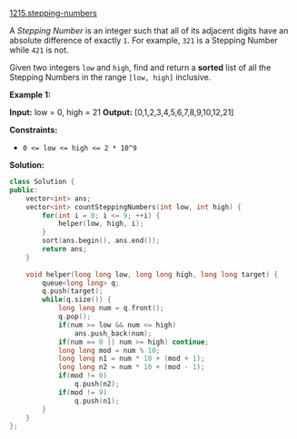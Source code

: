 [1215.stepping-numbers](https://leetcode.com/problems/stepping-numbers/)  

A _Stepping Number_ is an integer such that all of its adjacent digits have an absolute difference of exactly `1`. For example, `321` is a Stepping Number while `421` is not.

Given two integers `low` and `high`, find and return a **sorted** list of all the Stepping Numbers in the range `[low, high]` inclusive.

**Example 1:**

**Input:** low = 0, high = 21
**Output:** \[0,1,2,3,4,5,6,7,8,9,10,12,21\]

**Constraints:**

*   `0 <= low <= high <= 2 * 10^9`  



**Solution:**  

```cpp
class Solution {
public:
    vector<int> ans;
    vector<int> countSteppingNumbers(int low, int high) {
        for(int i = 0; i <= 9; ++i) {
            helper(low, high, i);
        }
        sort(ans.begin(), ans.end());
        return ans;
    }
    
    void helper(long long low, long long high, long long target) {
        queue<long long> q;
        q.push(target);
        while(q.size()) {
            long long num = q.front();
            q.pop();
            if(num >= low && num <= high)
                ans.push_back(num);
            if(num == 0 || num >= high) continue;
            long long mod = num % 10;
            long long n1 = num * 10 + (mod + 1);
            long long n2 = num * 10 + (mod - 1);
            if(mod != 0) 
                q.push(n2);
            if(mod != 9)
                q.push(n1);
        }
    }
};
```
      